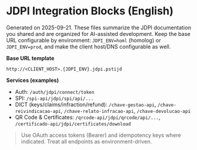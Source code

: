 # JDPI Integration Blocks (English)
Generated on 2025-09-21. These files summarize the JDPI documentation you shared and are organized for AI-assisted development.
Keep the base URL configurable by environment: `JDPI_ENV=homl` (homolog) or `JDPI_ENV=prod`, and make the client host/DNS configurable as well.

**Base URL template**
```
http://<CLIENT_HOST>.{JDPI_ENV}.jdpi.pstijd
```

**Services (examples)**
- Auth: `/auth/jdpi/connect/token`
- SPI: `/spi-api/jdpi/spi/api/...`
- DICT (keys/claims/infraction/refund): `/chave-gestao-api`, `/chave-reivindicacao-api`, `/chave-relato-infracao-api`, `/chave-devolucao-api`
- QR Code & Certificates: `/qrcode-api/jdpi/qrcode/api/...`, `/certificado-api/jdpi/certificates/download`

> Use OAuth access tokens (Bearer) and idempotency keys where indicated. Treat all endpoints as environment-driven.
